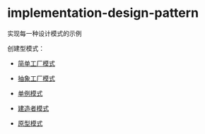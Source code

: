 # implementation-design-pattern
实现每一种设计模式的示例

创建型模式：

* [简单工厂模式](https://github.com/hawkli-1994/implementation-design-pattern/blob/master/factory_model.py)

* [抽象工厂模式](https://github.com/hawkli-1994/implementation-design-pattern/blob/master/abstract_factory.py)

* [单例模式](https://github.com/hawkli-1994/implementation-design-pattern/blob/master/singleton.py)


* [建造者模式](https://github.com/hawkli-1994/implementation-design-pattern/blob/master/builder.py)

* [原型模式](https://github.com/hawkli-1994/implementation-design-pattern/blob/master/prototype.py)